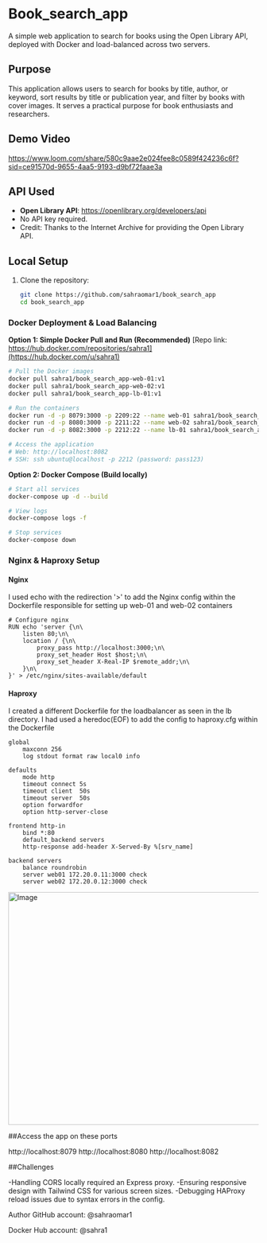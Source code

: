 # Book_search_app

A simple web application to search for books using the Open Library API, deployed with Docker and load-balanced across two servers.

## Purpose
This application allows users to search for books by title, author, or keyword, sort results by title or publication year, and filter by books with cover images. It serves a practical purpose for book enthusiasts and researchers.

## Demo Video
https://www.loom.com/share/580c9aae2e024fee8c0589f424236c6f?sid=ce91570d-9655-4aa5-9193-d9bf72faae3a

## API Used
- **Open Library API**: https://openlibrary.org/developers/api
- No API key required.
- Credit: Thanks to the Internet Archive for providing the Open Library API.

## Local Setup
1. Clone the repository:
   ```bash
   git clone https://github.com/sahraomar1/book_search_app
   cd book_search_app

### Docker Deployment & Load Balancing

**Option 1: Simple Docker Pull and Run (Recommended)**
[Repo link: https://hub.docker.com/repositories/sahra1](https://hub.docker.com/u/sahra1)
```bash
# Pull the Docker images
docker pull sahra1/book_search_app-web-01:v1
docker pull sahra1/book_search_app-web-02:v1
docker pull sahra1/book_search_app-lb-01:v1

# Run the containers
docker run -d -p 8079:3000 -p 2209:22 --name web-01 sahra1/book_search_app-web-01
docker run -d -p 8080:3000 -p 2211:22 --name web-02 sahra1/book_search_app-web-02
docker run -d -p 8082:3000 -p 2212:22 --name lb-01 sahra1/book_search_app-lb-01

# Access the application
# Web: http://localhost:8082
# SSH: ssh ubuntu@localhost -p 2212 (password: pass123)
```

**Option 2: Docker Compose (Build locally)**
```bash
# Start all services
docker-compose up -d --build

# View logs
docker-compose logs -f

# Stop services
docker-compose down
```

### Nginx & Haproxy Setup

#### Nginx
I used echo with the redirection '>' to add the Nginx config within the Dockerfile responsible for setting up web-01 and web-02 containers
```
# Configure nginx
RUN echo 'server {\n\
    listen 80;\n\
    location / {\n\
        proxy_pass http://localhost:3000;\n\
        proxy_set_header Host $host;\n\
        proxy_set_header X-Real-IP $remote_addr;\n\
    }\n\
}' > /etc/nginx/sites-available/default
```

#### Haproxy
I created a different Dockerfile for the loadbalancer as seen in the lb directory. I had used a heredoc(EOF) to add the config to haproxy.cfg within the Dockerfile
```
global
    maxconn 256
    log stdout format raw local0 info

defaults
    mode http
    timeout connect 5s
    timeout client  50s
    timeout server  50s
    option forwardfor
    option http-server-close

frontend http-in
    bind *:80
    default_backend servers
    http-response add-header X-Served-By %[srv_name]

backend servers
    balance roundrobin
    server web01 172.20.0.11:3000 check
    server web02 172.20.0.12:3000 check

```
<img width="542" height="468" alt="Image" src="https://github.com/user-attachments/assets/b83492c3-35df-4d5c-ab1d-b8457475c8da" />

##Access the app on these ports

http://localhost:8079 
http://localhost:8080 
http://localhost:8082

##Challenges

 -Handling CORS locally required an Express proxy.
 -Ensuring responsive design with Tailwind CSS for various screen sizes.
 -Debugging HAProxy reload issues due to syntax errors in the config.
 
Author GitHub account: @sahraomar1 

Docker Hub account: @sahra1

